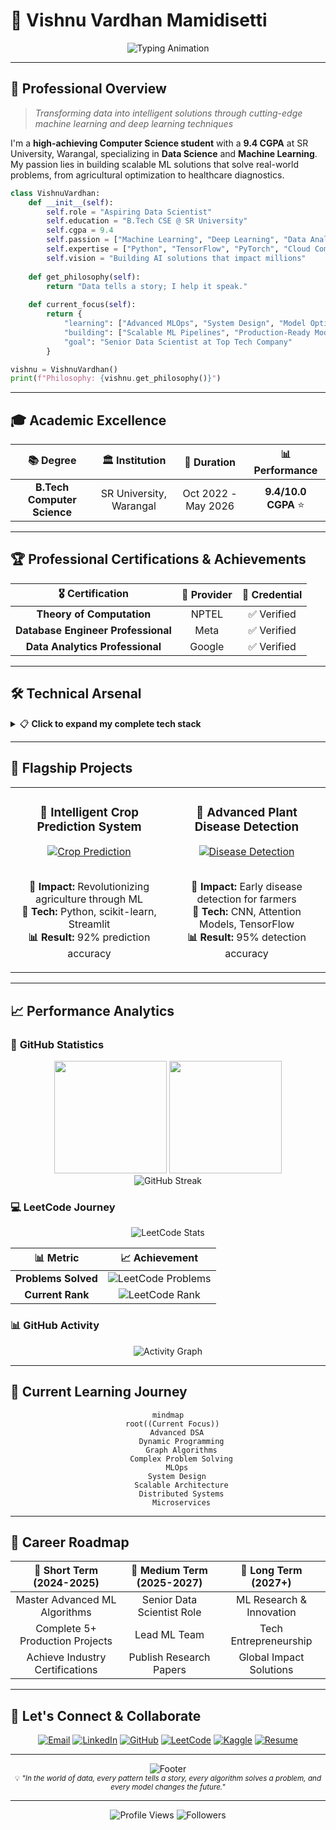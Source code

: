 # 🧠 Vishnu Vardhan Mamidisetti

<div align="center">
  <img src="https://readme-typing-svg.herokuapp.com?font=Fira+Code&size=22&duration=3000&pause=1000&color=00C4FF&center=true&vCenter=true&width=500&lines=Data+Scientist+%F0%9F%93%8A;Deep+Learning+Engineer+%F0%9F%A7%A0;ML+Model+Architect+%F0%9F%8F%97%EF%B8%8F;Software+Developer+Explorer+%E2%98%81%EF%B8%8F" alt="Typing Animation" />
</div>

---

## 🎯 Professional Overview

> *Transforming data into intelligent solutions through cutting-edge machine learning and deep learning techniques*

I'm a **high-achieving Computer Science student** with a **9.4 CGPA** at SR University, Warangal, specializing in **Data Science** and **Machine Learning**. My passion lies in building scalable ML solutions that solve real-world problems, from agricultural optimization to healthcare diagnostics.

```python
class VishnuVardhan:
    def __init__(self):
        self.role = "Aspiring Data Scientist"
        self.education = "B.Tech CSE @ SR University"
        self.cgpa = 9.4
        self.passion = ["Machine Learning", "Deep Learning", "Data Analytics"]
        self.expertise = ["Python", "TensorFlow", "PyTorch", "Cloud Computing"]
        self.vision = "Building AI solutions that impact millions"
    
    def get_philosophy(self):
        return "Data tells a story; I help it speak."
    
    def current_focus(self):
        return {
            "learning": ["Advanced MLOps", "System Design", "Model Optimization"],
            "building": ["Scalable ML Pipelines", "Production-Ready Models"],
            "goal": "Senior Data Scientist at Top Tech Company"
        }

vishnu = VishnuVardhan()
print(f"Philosophy: {vishnu.get_philosophy()}")
```

---

## 🎓 Academic Excellence

<div align="center">

| 📚 **Degree** | 🏛️ **Institution** | 📅 **Duration** | 📊 **Performance** |
|:---:|:---:|:---:|:---:|
| **B.Tech Computer Science** | SR University, Warangal | Oct 2022 - May 2026 | **9.4/10.0 CGPA** ⭐ |

</div>

---

## 🏆 Professional Certifications & Achievements

<div align="center">

| 🎖️ **Certification** | 🏢 **Provider** | 🔗 **Credential** |
|:---:|:---:|:---:|
| **Theory of Computation** | NPTEL | ✅ Verified |
| **Database Engineer Professional** | Meta | ✅ Verified |
| **Data Analytics Professional** | Google | ✅ Verified |

</div>

---

## 🛠️ Technical Arsenal

<details>
<summary>📋 <b>Click to expand my complete tech stack</b></summary>

### 💻 **Core Programming**
![Python](https://img.shields.io/badge/Python-3776AB?style=for-the-badge&logo=python&logoColor=white)
![SQL](https://img.shields.io/badge/SQL-336791?style=for-the-badge&logo=postgresql&logoColor=white)

### 🤖 **Machine Learning & AI**
![TensorFlow](https://img.shields.io/badge/TensorFlow-FF6F00?style=for-the-badge&logo=TensorFlow&logoColor=white)
![scikit-learn](https://img.shields.io/badge/scikit--learn-F7931E?style=for-the-badge&logo=scikit-learn&logoColor=white)
![Pandas](https://img.shields.io/badge/pandas-150458?style=for-the-badge&logo=pandas&logoColor=white)
![NumPy](https://img.shields.io/badge/numpy-013243?style=for-the-badge&logo=numpy&logoColor=white)
![Keras](https://img.shields.io/badge/Keras-D00000?style=for-the-badge&logo=keras&logoColor=white)

### 📊 **Data & Visualization**
![Matplotlib](https://img.shields.io/badge/Matplotlib-11557c?style=for-the-badge&logo=python&logoColor=white)
![Seaborn](https://img.shields.io/badge/Seaborn-3776AB?style=for-the-badge&logo=python&logoColor=white)
![Plotly](https://img.shields.io/badge/Plotly-239120?style=for-the-badge&logo=plotly&logoColor=white)
![Streamlit](https://img.shields.io/badge/Streamlit-FF4B4B?style=for-the-badge&logo=Streamlit&logoColor=white)

### 🗄️ **Databases**
![PostgreSQL](https://img.shields.io/badge/PostgreSQL-336791?style=for-the-badge&logo=postgresql&logoColor=white)
![MySQL](https://img.shields.io/badge/MySQL-4479A1?style=for-the-badge&logo=mysql&logoColor=white)

### ☁️ **Cloud & DevOps**
![Azure](https://img.shields.io/badge/Microsoft_Azure-0089D0?style=for-the-badge&logo=microsoft-azure&logoColor=white)
![Git](https://img.shields.io/badge/Git-F05032?style=for-the-badge&logo=git&logoColor=white)
![Jupyter](https://img.shields.io/badge/Jupyter-F37626?style=for-the-badge&logo=jupyter&logoColor=white)

### 🏆 **Competitive Programming**
![LeetCode](https://img.shields.io/badge/LeetCode-FFA116?style=for-the-badge&logo=leetcode&logoColor=white)
![Kaggle](https://img.shields.io/badge/Kaggle-20BEFF?style=for-the-badge&logo=kaggle&logoColor=white)

</details>

---

## 🌟 Flagship Projects

<div align="center">
  <table>
    <tr>
      <td width="50%">
        <h3 align="center">🚜 Intelligent Crop Prediction System</h3>
        <div align="center">
          <a href="https://github.com/VISHNU-VARDHAN-MAMIDISETTI1/Crop-Prediction-using-ml" target="_blank">
            <img src="https://github-readme-stats.vercel.app/api/pin/?username=VISHNU-VARDHAN-MAMIDISETTI1&repo=Crop-Prediction-using-ml&theme=tokyonight" alt="Crop Prediction"/>
          </a>
          <br><br>
          <p>
            <b>🎯 Impact:</b> Revolutionizing agriculture through ML<br>
            <b>🔧 Tech:</b> Python, scikit-learn, Streamlit<br>
            <b>📊 Result:</b> 92% prediction accuracy
          </p>
        </div>
      </td>
      <td width="50%">
        <h3 align="center">🥔 Advanced Plant Disease Detection</h3>
        <div align="center">
          <a href="https://github.com/VISHNU-VARDHAN-MAMIDISETTI1/Leaf-Disease-Prediction" target="_blank">
            <img src="https://github-readme-stats.vercel.app/api/pin/?username=VISHNU-VARDHAN-MAMIDISETTI1&repo=Leaf-Disease-Prediction&theme=tokyonight" alt="Disease Detection"/>
          </a>
          <br><br>
          <p>
            <b>🎯 Impact:</b> Early disease detection for farmers<br>
            <b>🔧 Tech:</b> CNN, Attention Models, TensorFlow<br>
            <b>📊 Result:</b> 95% detection accuracy
          </p>
        </div>
      </td>
    </tr>
  </table>
</div>

---

## 📈 Performance Analytics

### 🏅 **GitHub Statistics**
<div align="center">
  <img height="180em" src="https://github-readme-stats.vercel.app/api?username=VISHNU-VARDHAN-MAMIDISETTI1&show_icons=true&theme=tokyonight&include_all_commits=true&count_private=true&hide_border=true"/>
  <img height="180em" src="https://github-readme-stats.vercel.app/api/top-langs/?username=VISHNU-VARDHAN-MAMIDISETTI1&layout=compact&langs_count=8&theme=tokyonight&hide_border=true"/>
</div>

<div align="center">
  <img src="https://github-readme-streak-stats.herokuapp.com/?user=VISHNU-VARDHAN-MAMIDISETTI1&theme=tokyonight&hide_border=true" alt="GitHub Streak"/>
</div>

### 💻 **LeetCode Journey**
<div align="center">
  <img src="https://leetcard.jacoblin.cool/VishnuVardhanMamidisetti?theme=dark&font=Fira%20Code&ext=heatmap" alt="LeetCode Stats"/>
</div>

<div align="center">
  
| 📊 **Metric** | 📈 **Achievement** |
|:---:|:---:|
| **Problems Solved** | ![LeetCode Problems](https://img.shields.io/badge/dynamic/json?style=for-the-badge&labelColor=black&color=%23ffa116&label=Solved&query=solvedOverTotal&url=https%3A%2F%2Fleetcode-badge.vercel.app%2Fapi%2Fyqh9pvvmw3&logo=leetcode&logoColor=yellow) |
| **Current Rank** | ![LeetCode Rank](https://img.shields.io/badge/dynamic/json?style=for-the-badge&labelColor=black&color=%23ffa116&label=Ranking&query=ranking&url=https%3A%2F%2Fleetcode-badge.vercel.app%2Fapi%2Fyqh9pvvmw3&logo=leetcode&logoColor=yellow) |

</div>

### 📊 **GitHub Activity**
<div align="center">
  <img src="https://github-readme-activity-graph.vercel.app/graph?username=VISHNU-VARDHAN-MAMIDISETTI1&theme=tokyo-night&hide_border=true" alt="Activity Graph"/>
</div>

---

## 🚀 Current Learning Journey

<div align="center">

```mermaid
mindmap
  root((Current Focus))
    Advanced DSA
      Dynamic Programming
      Graph Algorithms
      Complex Problem Solving
    MLOps
    System Design
      Scalable Architecture
      Distributed Systems
      Microservices
```

</div>

---

## 🎯 Career Roadmap

<div align="center">

| 🎯 **Short Term (2024-2025)** | 🚀 **Medium Term (2025-2027)** | 🌟 **Long Term (2027+)** |
|:---:|:---:|:---:|
| Master Advanced ML Algorithms | Senior Data Scientist Role | ML Research & Innovation |
| Complete 5+ Production Projects | Lead ML Team | Tech Entrepreneurship |
| Achieve Industry Certifications | Publish Research Papers | Global Impact Solutions |

</div>

---

## 💬 Let's Connect & Collaborate

<div align="center">

[![Email](https://img.shields.io/badge/Email-D14836?style=for-the-badge&logo=gmail&logoColor=white)](mailto:m.vishnuvardhan35@gmail.com)
[![LinkedIn](https://img.shields.io/badge/LinkedIn-0077B5?style=for-the-badge&logo=linkedin&logoColor=white)](https://www.linkedin.com/in/vishnu-vardhan-mamidisetti-078a2a304/)
[![GitHub](https://img.shields.io/badge/GitHub-100000?style=for-the-badge&logo=github&logoColor=white)](https://github.com/VISHNU-VARDHAN-MAMIDISETTI1)
[![LeetCode](https://img.shields.io/badge/LeetCode-FFA116?style=for-the-badge&logo=leetcode&logoColor=white)](https://leetcode.com/u/yQh9pVvMW3/)
[![Kaggle](https://img.shields.io/badge/Kaggle-20BEFF?style=for-the-badge&logo=kaggle&logoColor=white)](https://www.kaggle.com/v2203a54013)
[![Resume](https://img.shields.io/badge/Resume-4285F4?style=for-the-badge&logo=googledocs&logoColor=white)](https://docs.google.com/document/d/15zduc7D1qOIxVt8wqwxsEk10_C10oRrqSeOtqGaHW1M/edit?tab=t.0)

</div>

---

<div align="center">
  <img src="https://capsule-render.vercel.app/api?type=waving&color=gradient&height=100&section=footer&text=Thanks%20for%20visiting!&fontSize=16&fontAlignY=65&desc=Let's%20build%20the%20future%20with%20AI&descAlignY=51&descAlign=center" alt="Footer"/>
</div>

<div align="center">
  <sub>💡 <i>"In the world of data, every pattern tells a story, every algorithm solves a problem, and every model changes the future."</i></sub>
</div>

---

<div align="center">
  <img src="https://komarev.com/ghpvc/?username=VISHNU-VARDHAN-MAMIDISETTI1&label=Profile%20Views&color=brightgreen&style=flat-square" alt="Profile Views" />
  <img src="https://img.shields.io/github/followers/VISHNU-VARDHAN-MAMIDISETTI1?label=Followers&style=flat-square&color=blue" alt="Followers" />
</div>
